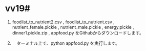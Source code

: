 # vv19#

1.  foodlist_to_nutrient2.csv , foodlist_to_nutrient.csv ,  	nutrient_female.pickle ,  	nutrient_male.pickle , 
 	energy.pickle ,  	dinner1.pickle.zip ,  	appfood.py をGithubからダウンロードします。
  
2. 　ターミナル上で、python appfood.py を実行します。
